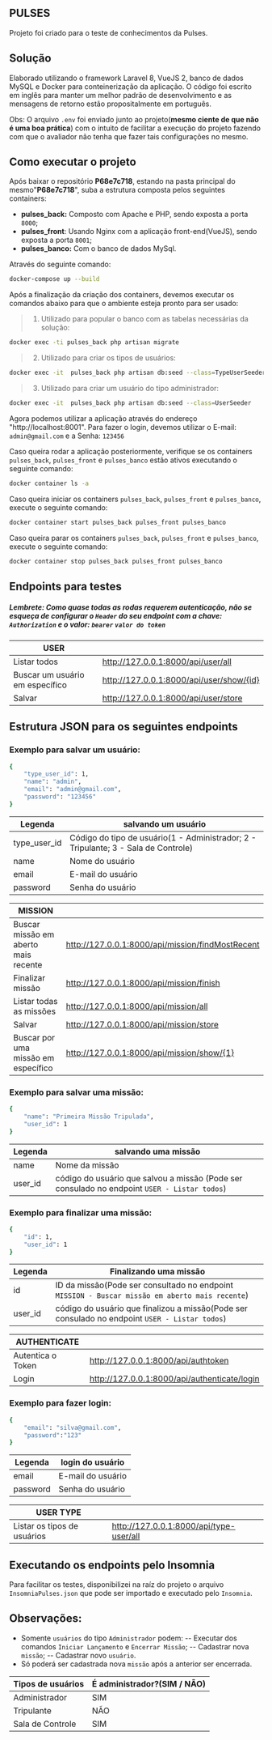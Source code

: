 ## PULSES

Projeto foi criado para o teste de conhecimentos da Pulses.  

## Solução

Elaborado utilizando o framework Laravel 8, VueJS 2,  banco de dados MySQL e Docker para conteinerização da aplicação. O código foi escrito em inglês para manter um melhor padrão de desenvolvimento e as mensagens de retorno estão propositalmente em português.

Obs: O arquivo `.env` foi enviado junto ao projeto(**mesmo ciente de que não é uma boa prática**) com o intuito de facilitar a execução do projeto fazendo com que o avaliador não tenha que fazer tais configurações no mesmo.
## Como executar o projeto

Após baixar o repositório **P68e7c718**, estando na pasta principal do mesmo"**P68e7c718**", suba a estrutura composta pelos seguintes containers:

- **pulses_back:** Composto com Apache e PHP, sendo exposta a porta `8000`;
- **pulses_front**: Usando Nginx com a aplicação front-end(VueJS), sendo exposta a porta `8001`;
- **pulses_banco:** Com o banco de dados MySql.

Através do seguinte comando:
```sh 
docker-compose up --build
```

Após a finalização da criação dos containers, devemos executar os comandos abaixo para que o ambiente esteja pronto para ser usado:

> 1. Utilizado para popular o banco com as tabelas necessárias da solução:
   ```sh 
   docker exec -ti pulses_back php artisan migrate
   ```
> 2. Utilizado para criar os tipos de usuários:
```sh 
docker exec -it  pulses_back php artisan db:seed --class=TypeUserSeeder
```
> 3. Utilizado para criar um usuário do tipo administrador:
```sh 
docker exec -it  pulses_back php artisan db:seed --class=UserSeeder
```
Agora podemos utilizar a aplicação através do endereço "http://localhost:8001". 
Para fazer o login, devemos utilizar o E-mail: `admin@gmail.com` e a Senha: `123456`

Caso queira rodar a aplicação posteriormente, verifique se os containers `pulses_back`, `pulses_front` e `pulses_banco` estão ativos executando o seguinte comando:

```sh
docker container ls -a
```
Caso queira iniciar os containers  `pulses_back`, `pulses_front` e `pulses_banco`, execute o seguinte comando:
```sh
docker container start pulses_back pulses_front pulses_banco
```
Caso queira parar os containers `pulses_back`, `pulses_front` e `pulses_banco`, execute o seguinte comando:
```sh
docker container stop pulses_back pulses_front pulses_banco
```
## Endpoints para testes
##### Lembrete: Como quase todas as rodas requerem autenticação, não se esqueça de configurar o `Header` do seu endpoint com a chave: `Authorization`  e o valor: `bearer`  `valor do token`

| USER |  |
| ------ | ------ |
| Listar todos | http://127.0.0.1:8000/api/user/all |
| Buscar um usuário em específico | http://127.0.0.1:8000/api/user/show/{id} |
| Salvar | http://127.0.0.1:8000/api/user/store |

## Estrutura JSON para os seguintes endpoints

### Exemplo para salvar um usuário:
```sh
{
	"type_user_id": 1,
	"name": "admin",
	"email": "admin@gmail.com",
	"password": "123456"
}
```
| Legenda | salvando um usuário |
| ------ | ------ |
| type_user_id | Código do tipo de usuário(1 - Administrador; 2 - Tripulante; 3 - Sala de Controle) |
| name | Nome do usuário|
| email | E-mail do usuário |
| password | Senha do usuário |


| MISSION |  |
| ------ | ------ |
| Buscar missão em aberto mais recente | http://127.0.0.1:8000/api/mission/findMostRecent |
| Finalizar missão | http://127.0.0.1:8000/api/mission/finish |
| Listar todas as missões | http://127.0.0.1:8000/api/mission/all |
| Salvar | http://127.0.0.1:8000/api/mission/store |
| Buscar por uma missão em específico | http://127.0.0.1:8000/api/mission/show/{1} |

### Exemplo para salvar uma missão:
```sh
{
	"name": "Primeira Missão Tripulada",
	"user_id": 1
}
```
| Legenda | salvando uma missão |
| ------ | ------ |
| name | Nome da missão |
| user_id | código do usuário que salvou a missão (Pode ser consulado no endpoint `USER - Listar todos`) |

### Exemplo para finalizar uma missão:
```sh
{
	"id": 1,
	"user_id": 1
}
```
| Legenda | Finalizando uma missão |
| ------ | ------ |
| id | ID da missão(Pode ser consultado no endpoint `MISSION - Buscar missão em aberto mais recente`) |
| user_id | código do usuário que finalizou a missão(Pode ser consulado no endpoint `USER - Listar todos`) |

| AUTHENTICATE |  |
| ------ | ------ |
| Autentica o Token |http://127.0.0.1:8000/api/authtoken |
| Login | http://127.0.0.1:8000/api/authenticate/login |

### Exemplo para fazer login:
```sh
{
	"email": "silva@gmail.com",
	"password":"123"
}
```

| Legenda | login do usuário |
| ------ | ------ |
| email | E-mail do usuário |
| password | Senha do usuário |

| USER TYPE |  |
| ------ | ------ |
| Listar os tipos de usuários | http://127.0.0.1:8000/api/type-user/all |

## Executando os endpoints pelo Insomnia
Para facilitar os testes, disponibilizei na raíz do projeto o arquivo `InsomniaPulses.json` que pode ser importado e executado pelo `Insomnia`.

## Observações:
- Somente `usuários` do tipo `Administrador` podem:
-- Executar dos comandos `Iniciar Lançamento` e `Encerrar Missão`;
-- Cadastrar nova `missão`;
-- Cadastrar novo `usuário`.
- Só poderá ser cadastrada nova `missão` após a anterior ser encerrada.

| Tipos de usuários | **É administrador?(SIM / NÃO)** |
| ------ | ------ |
| Administrador | SIM |
| Tripulante | NÃO |
| Sala de Controle | SIM |

